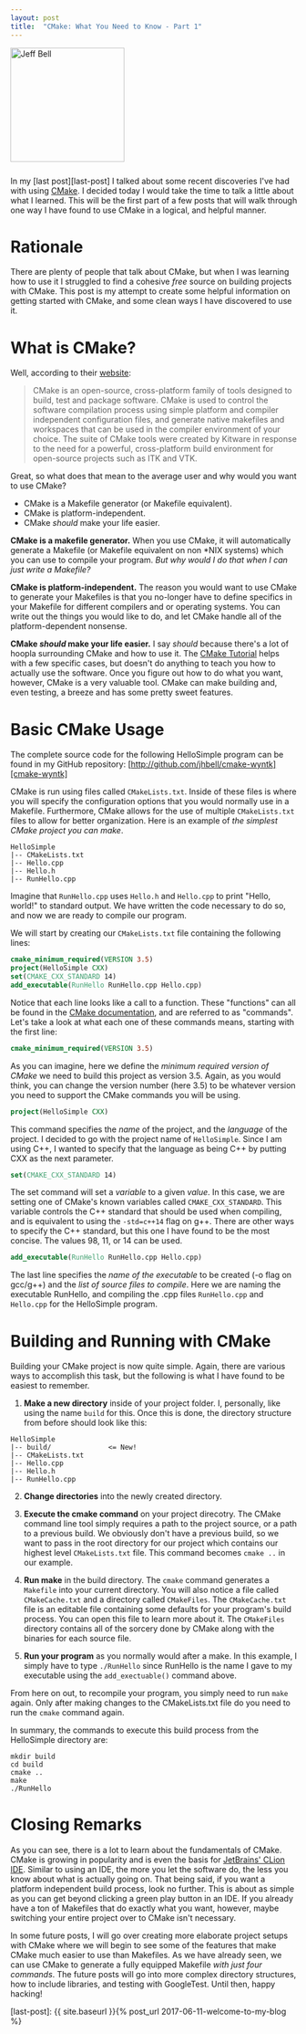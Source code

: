 ```yaml
---
layout: post
title:  "CMake: What You Need to Know - Part 1"
---
```

<img src="{{ site.url }}/assets/jeff-web.jpg" 
     alt="Jeff Bell" 
     style="width: 200px; height: 200px; padding-bottom: 25px" />  
In my [last post][last-post] I talked about some recent discoveries I've had
with using [CMake][cmake]. I decided today I would take the time to talk a
little about what I learned. This will be the first part of a few posts that
will walk through one way I have found to use CMake in a logical, and helpful
manner.

# Rationale

There are plenty of people that talk about CMake, but when I was learning how
to use it I struggled to find a cohesive *free* source on building projects 
with CMake. This post is my attempt to create some helpful information on 
getting started with CMake, and some clean ways I have discovered to use it.

# What is CMake?

Well, according to their [website][cmake]:

> CMake is an open-source, cross-platform family of tools designed to build, 
> test and package software. CMake is used to control the software compilation 
> process using simple platform and compiler independent configuration files, 
> and generate native makefiles and workspaces that can be used in the compiler
> environment of your choice. The suite of CMake tools were created by Kitware
> in response to the need for a powerful, cross-platform build environment for
> open-source projects such as ITK and VTK.

Great, so what does that mean to the average user and why would you want to
use CMake?

* CMake is a Makefile generator (or Makefile equivalent).
* CMake is platform-independent.
* CMake _should_ make your life easier.

**CMake is a makefile generator.** When you use CMake, it will automatically
generate a Makefile (or Makefile equivalent on non \*NIX systems) which you
can use to compile your program. *But why would I do that when I can just write
a Makefile?*

**CMake is platform-independent.** The reason you would want to use CMake to 
generate your Makefiles is that you no-longer have to define specifics in your 
Makefile for different compilers and or operating systems. You can write out
the things you would like to do, and let CMake handle all of the 
platform-dependent nonsense.

**CMake *should* make your life easier.** I say *should* because there's a lot
of hoopla surrounding CMake and how to use it. The 
[CMake Tutorial][cmake-tutorial] helps with a few specific cases, but doesn't
do anything to teach you how to actually use the software. Once you figure out
how to do what you want, however, CMake is a very valuable tool. CMake can
make building and, even testing, a breeze and has some pretty sweet features.

# Basic CMake Usage

The complete source code for the following HelloSimple program can be found in 
my GitHub repository: [http://github.com/jhbell/cmake-wyntk][cmake-wyntk]

CMake is run using files called `CMakeLists.txt`. Inside of these files is
where you will specify the configuration options that you would normally use
in a Makefile. Furthermore, CMake allows for the use of multiple 
`CMakeLists.txt` files to allow for better organization. Here is an example of 
_the simplest CMake project you can make_.

```
HelloSimple
|-- CMakeLists.txt
|-- Hello.cpp
|-- Hello.h
|-- RunHello.cpp
```

Imagine that `RunHello.cpp` uses `Hello.h` and `Hello.cpp` to print "Hello,
world!" to standard output. We have written the code necessary to do so, and
now we are ready to compile our program.

We will start by creating our `CMakeLists.txt` file containing the following
lines:

```cmake
cmake_minimum_required(VERSION 3.5)
project(HelloSimple CXX)
set(CMAKE_CXX_STANDARD 14)
add_executable(RunHello RunHello.cpp Hello.cpp)
```

Notice that each line looks like a call to a function. These "functions" can
all be found in the [CMake documentation][cmake-commands], and are referred to
as "commands".  Let's take a look at what each one of these commands means, 
starting with the first line:

```cmake
cmake_minimum_required(VERSION 3.5)
```

As you can imagine, here we define the *minimum required version of CMake* we
need to build this project as version 3.5. Again, as you would think, you can 
change the version number (here 3.5) to be whatever version you need to support 
the CMake commands you will be using.

```cmake
project(HelloSimple CXX)
```

This command specifies the *name* of the project, and the *language* of the
project. I decided to go with the project name of `HelloSimple`. Since I am
using C++, I wanted to specify that the language as being C++ by putting
CXX as the next parameter.

```cmake
set(CMAKE_CXX_STANDARD 14)
```

The set command will set a *variable* to a given *value*. In this case, we are
setting one of CMake's known variables called `CMAKE_CXX_STANDARD`. This
variable controls the C++ standard that should be used when compiling, and is
equivalent to using the `-std=c++14` flag on g++. There are other ways to
specify the C++ standard, but this one I have found to be the most concise.
The values 98, 11, or 14 can be used.

```cmake
add_executable(RunHello RunHello.cpp Hello.cpp)
```

The last line specifies the *name of the executable* to be created (-o flag on
gcc/g++) and the *list of source files to compile*. Here we are naming the
executable RunHello, and compiling the .cpp files `RunHello.cpp` and 
`Hello.cpp` for the HelloSimple program.

# Building and Running with CMake

Building your CMake project is now quite simple. Again, there are various ways
to accomplish this task, but the following is what I have found to be easiest
to remember.

1. **Make a new directory** inside of your project folder. I, personally, like
using the name `build` for this. Once this is done, the directory structure
from before should look like this:

```
HelloSimple
|-- build/              <= New!
|-- CMakeLists.txt
|-- Hello.cpp
|-- Hello.h
|-- RunHello.cpp
```

2. **Change directories** into the newly created directory.

3. **Execute the cmake command** on your project direcotry. The CMake command 
line tool simply requires a path to the project source, or a path to a previous 
build. We obviously don't have a previous build, so we want to pass in the root 
directory for our project which contains our highest level `CMakeLists.txt` 
file. This command becomes `cmake ..` in our example.

4. **Run make** in the build directory. The `cmake` command generates a 
`Makefile` into your current directory. You will also notice a file called 
`CMakeCache.txt` and a directory called `CMakeFiles`. The `CMakeCache.txt` file 
is an editable file containing some defaults for your program's build process.
You can open this file to learn more about it. The `CMakeFiles` directory 
contains all of the sorcery done by CMake along with the binaries for
each source file.

5. **Run your program** as you normally would after a make. In this example, 
I simply have to type `./RunHello` since RunHello is the name I gave to my
executable using the `add_exectuable()` command above.

From here on out, to recompile your program, you simply need to run `make`
again. Only after making changes to the CMakeLists.txt file do you need to
run the `cmake` command again.

In summary, the commands to execute this build process from the HelloSimple
directory are:

```
mkdir build
cd build
cmake ..
make
./RunHello
```

# Closing Remarks

As you can see, there is a lot to learn about the fundamentals of CMake. CMake 
is growing in popularity and is even the basis for 
[JetBrains' CLion IDE][clion].  Similar to using an IDE, the more you let the 
software do, the less you know about what is actually going on. That being 
said, if you want a platform independent build process, look no further. This 
is about as simple as you can get beyond clicking a green play button in an 
IDE. If you already have a ton of Makefiles that do exactly what you want, 
however, maybe switching your entire project over to CMake isn't necessary.

In some future posts, I will go over creating more elaborate
project setups with CMake where we will begin to see some of the features that
make CMake much easier to use than Makefiles. As we have already seen, we can
use CMake to generate a fully equipped Makefile *with just four commands*. The
future posts will go into more complex directory structures, how to include
libraries, and testing with GoogleTest. Until then, happy hacking!


[cmake]:          https://cmake.org
[cmake-tutorial]: https://cmake.org/cmake-tutorial/
[cmake-commands]: https://cmake.org/cmake/help/v3.8/manual/cmake-commands.7.html
[clion]:          https://www.jetbrains.com/clion/

[cmake-wyntk]:  https://github.com/jhbell/cmake-wyntk
[last-post]:    {{ site.baseurl }}{% post_url 2017-06-11-welcome-to-my-blog %}
